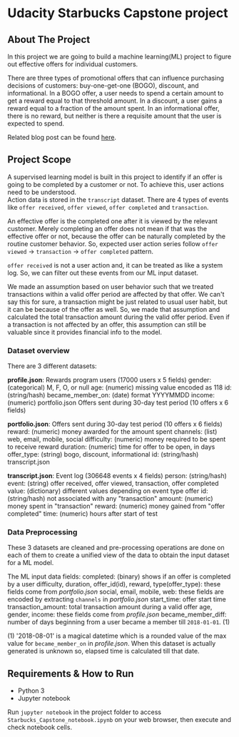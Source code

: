 # Udacity Starbucks Capstone project

## About The Project

In this project we are going to build a machine learning(ML) project to figure out effective offers for individual customers.  

There are three types of promotional offers that can influence purchasing decisions of customers: buy-one-get-one (BOGO), discount, and informational. In a BOGO offer, a user needs to spend a certain amount to get a reward equal to that threshold amount. In a discount, a user gains a reward equal to a fraction of the amount spent. In an informational offer, there is no reward, but neither is there a requisite amount that the user is expected to spend.

Related blog post can be found [here](https://medium.com/@kavasogluzehra/finding-effective-offers-for-starbucks-rewards-customers-715270bcc4ef).

## Project Scope

A supervised learning model is built in this project to identify if an offer is going to be completed by a customer or not. To achieve this, user actions need to be understood.  
Action data is stored in the `transcript` dataset. There are 4 types of events like `offer received`, `offer viewed`, `offer completed` and `transaction`.  

An effective offer is the completed one after it is viewed by the relevant customer. Merely completing an offer does not mean if that was the effective offer or not, because the offer can be naturally completed by the routine customer behavior. So, expected user action series follow `offer viewed` -> `transaction` ->  `offer completed` pattern.  

`offer received` is not a user action and, it can be treated as like a system log. So, we can filter out these events from our ML input dataset.  

We made an assumption based on user behavior such that we treated transactions within a valid offer period are affected by that offer. We can't say this for sure, a transaction  might be just related to usual user habit, but it can be because of the offer as well. So, we made that assumption and calculated the total transaction amount during the valid offer period. Even if a transaction is not affected by an offer, this assumption can still be valuable since it provides financial info to the model.    

### Dataset overview

There are 3 different datasets:

**profile.json**: Rewards program users (17000 users x 5 fields)
gender: (categorical) M, F, O, or null
age: (numeric) missing value encoded as 118
id: (string/hash)
became_member_on: (date) format YYYYMMDD
income: (numeric)
portfolio.json
Offers sent during 30-day test period (10 offers x 6 fields)

**portfolio.json**: Offers sent during 30-day test period (10 offers x 6 fields)
reward: (numeric) money awarded for the amount spent
channels: (list) web, email, mobile, social
difficulty: (numeric) money required to be spent to receive reward
duration: (numeric) time for offer to be open, in days
offer_type: (string) bogo, discount, informational
id: (string/hash)
transcript.json

**transcript.json**: Event log (306648 events x 4 fields)
person: (string/hash)
event: (string) offer received, offer viewed, transaction, offer completed
value: (dictionary) different values depending on event type
offer id: (string/hash) not associated with any "transaction"
amount: (numeric) money spent in "transaction"
reward: (numeric) money gained from "offer completed"
time: (numeric) hours after start of test

### Data Preprocessing

These 3 datasets are cleaned and pre-processing operations are done on each of them to create a unified view of the data to obtain the input dataset for a ML model.  

The ML input data fields:
completed: (binary) shows if an offer is completed by a user
difficulty, duration, offer_id(id), reward, type(offer_type): these fields come from *portfolio.json*
social, email, mobile, web: these fields are encoded by extracting `channels` in *portfolio.json*
start_time: offer start time
transaction_amount: total transaction amount during a valid offer
age, gender, income:  these fields come from *profile.json*
became_member_diff: number of days beginning from a user became a member till `2018-01-01`. (1)  

(1) '2018-08-01' is a magical datetime which is a rounded value of the max value for `became_member_on` in *profile.json*. When this dataset is actually generated is unknown so, elapsed time is calculated till that date.  

## Requirements & How to Run
- Python 3
- Jupyter notebook

Run `jupyter notebook` in the project folder to access `Starbucks_Capstone_notebook.ipynb` on your web browser, then execute and check notebook cells.  
